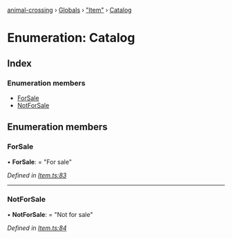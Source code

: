 [animal-crossing](../README.md) › [Globals](../globals.md) › ["Item"](../modules/_item_.md) › [Catalog](_item_.catalog.md)

# Enumeration: Catalog

## Index

### Enumeration members

* [ForSale](_item_.catalog.md#forsale)
* [NotForSale](_item_.catalog.md#notforsale)

## Enumeration members

###  ForSale

• **ForSale**: = "For sale"

*Defined in [Item.ts:83](https://github.com/Norviah/animal-crossing/blob/e332c53/module/types/Item.ts#L83)*

___

###  NotForSale

• **NotForSale**: = "Not for sale"

*Defined in [Item.ts:84](https://github.com/Norviah/animal-crossing/blob/e332c53/module/types/Item.ts#L84)*
